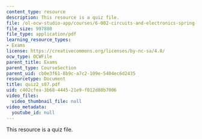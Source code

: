 ```yaml
---
content_type: resource
description: This resource is a quiz file.
file: /ol-ocw-studio-app/courses/6-002-circuits-and-electronics-spring-2007/c402cfea3b68444521e9f012d88b7006_quiz2_s07.pdf
file_size: 997880
file_type: application/pdf
learning_resource_types:
- Exams
license: https://creativecommons.org/licenses/by-nc-sa/4.0/
ocw_type: OCWFile
parent_title: Exams
parent_type: CourseSection
parent_uid: cb0e3f61-8b9c-a7c2-109e-5404ec6d2435
resourcetype: Document
title: quiz2_s07.pdf
uid: c402cfea-3b68-4445-21e9-f012d88b7006
video_files:
  video_thumbnail_file: null
video_metadata:
  youtube_id: null
---
```

This resource is a quiz file.
